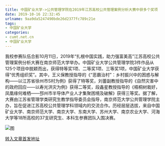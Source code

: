 ```yaml
---
title: 中国矿业大学->公共管理学院在2019年江苏高校公共管理案例分析大赛中获多个奖项 | cumt.net.cn
date: 2019-10-16 22:32:45
urlname: 9aa9da5247490bde26d2377fc789c21e
tags: 
- 中国矿业大学
categories:
- cumt.net.cn
- 中国矿业大学
---
```

我校参赛队伍合影10月11日，2019年“扎根中国实践，助力强富美高”江苏高校公共管理案例分析大赛在南京师范大学举办。中国矿业大学公共管理学院3件作品从125个项目中脱颖而出，获得特等奖1项、二等奖1项、三等奖1项，中国矿业大学获得“优秀组织奖”。其中，王义保教授指导的《“恶霸治村”：乡村振兴中的困惑与解构——以江苏省徐州市S村为例》获得了特等奖，刘蕾副教授指导的《自然灾害中的政府回应——以寿光洪灾为例》获得二等奖，段鑫星教授指导的《梧桐树栽好，凤凰缘何难栖——邳州市半导体产业人才集聚困境及破解》获得三等奖。据了解，大赛由江苏省管理学类研究生教学指导委员会指导，南京师范大学公共管理学院主办，旨在促进江苏高校公共管理学科领域内的交流合作。历经层层选拔，来自中国矿业大学、南京师范大学、南京大学、东南大学、苏州大学、南京农业大学、河海大学等18所高校的37支研究生、本科生参赛团队入围决赛。

![图](http://xwzx.cumt.edu.cn/_upload/article/images/96/8d/230fc2ee4c55966e53d55bb7015a/46371d94-2444-436c-87ff-7c1a3337ea1c.png)

[转入文章首发地址](http://xwzx.cumt.edu.cn/50/07/c523a544775/page.htm)